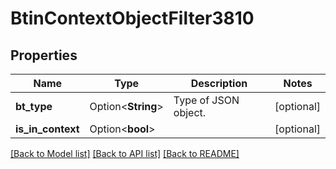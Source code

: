 # BtinContextObjectFilter3810

## Properties

Name | Type | Description | Notes
------------ | ------------- | ------------- | -------------
**bt_type** | Option<**String**> | Type of JSON object. | [optional]
**is_in_context** | Option<**bool**> |  | [optional]

[[Back to Model list]](../README.md#documentation-for-models) [[Back to API list]](../README.md#documentation-for-api-endpoints) [[Back to README]](../README.md)


